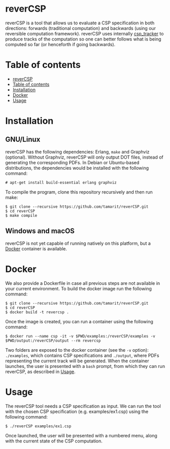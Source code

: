 # reverCSP

reverCSP is a tool that allows us to evaluate a CSP specification in both directions: forwards (traditional computation) and backwards (using our reversible computation framework). reverCSP uses internally [csp_tracker](https://github.com/mistupv/csp_tracker) to produce tracks of the computation so one can better follows what is being computed so far (or henceforth if going backwards). 

Table of contents
=================

  * [reverCSP](#revercsp)
  * [Table of contents](#table-of-contents)
  * [Installation](#installation)
  * [Docker](#docker)
  * [Usage](#usage)

Installation
============

GNU/Linux
---------

reverCSP has the following dependencies: Erlang, `make` and Graphviz (optional). Without Graphviz, reverCSP will only output DOT files, instead of generating the corresponding PDFs. In Debian or Ubuntu-based distributions, the dependencies would be installed with the following command:

    # apt-get install build-essential erlang graphviz

To compile the program, clone this repository recursively and then run make:

    $ git clone --recursive https://github.com/tamarit/reverCSP.git
    $ cd reverCSP
    $ make compile
    
Windows and macOS
-----------------

reverCSP is not yet capable of running natively on this platform, but a [Docker](#docker) container is available.

Docker
======

We also provide a Dockerfile in case all previous steps are not available in your current environment. To build the docker image run the following command: 

    $ git clone --recursive https://github.com/tamarit/reverCSP.git
    $ cd reverCSP
    $ docker build -t revercsp .
    
Once the image is created, you can run a container using the following command:

    $ docker run --name csp -it -v $PWD/examples:/reverCSP/examples -v $PWD/output:/reverCSP/output --rm revercsp

Two folders are exposed to the docker container (see the `-v` option): `./examples`, which contains CSP specifications and `./output`, where PDFs representing the current track will be generated. When the container launches, the user is presented with a `bash` prompt, from which they can run reverCSP, as described in [Usage](#usage).

Usage
=====

The reverCSP tool needs a CSP specification as input. We can run the tool with the chosen CSP specification (e.g. examples/ex1.csp) using the following command:

    $ ./reverCSP examples/ex1.csp

Once launched, the user will be presented with a numbered menu, along with the current state of the CSP computation.
